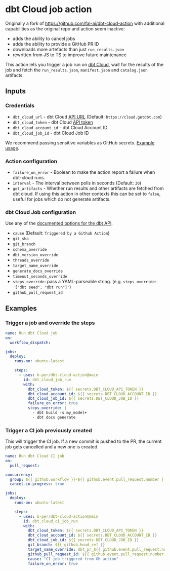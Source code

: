 # dbt Cloud job action

Originally a fork of https://github.com/fal-ai/dbt-cloud-action with additional capabilities as the original repo and action seem inactive:
- adds the ability to cancel jobs
- adds the ability to provide a GitHub PR ID
- downloads more artefacts than just `run_results.json`
- rewritten from JS to TS to improve future maintenance

This action lets you trigger a job run on [dbt Cloud](https://cloud.getdbt.com), wait for the results of the job and fetch the `run_results.json`, `manifest.json` and `catalog.json` artifacts.

## Inputs

### Credentials

- `dbt_cloud_url` - dbt Cloud [API URL](https://docs.getdbt.com/dbt-cloud/api-v2#/) (Default: `https://cloud.getdbt.com`)
- `dbt_cloud_token` - dbt Cloud [API token](https://docs.getdbt.com/docs/dbt-cloud/dbt-cloud-api/service-tokens)
- `dbt_cloud_account_id` - dbt Cloud Account ID
- `dbt_cloud_job_id` - dbt Cloud Job ID

We recommend passing sensitive variables as GitHub secrets. [Example usage](https://github.com/fal-ai/fal_bike_example/blob/main/.github/workflows/fal_dbt.yml).

### Action configuration

- `failure_on_error` - Boolean to make the action report a failure when dbt-cloud runs.
- `interval` - The interval between polls in seconds (Default: `30`)
- `get_artifacts` - Whether run results and other artifacts are fetched from dbt cloud. If using this action in other contexts this can be set to `false`, useful for jobs which do not generate artifacts.

### dbt Cloud Job configuration

Use any of the [documented options for the dbt API](https://docs.getdbt.com/dbt-cloud/api-v2#tag/Jobs/operation/triggerRun).

- `cause` (Default: `Triggered by a Github Action`)
- `git_sha`
- `git_branch`
- `schema_override`
- `dbt_version_override`
- `threads_override`
- `target_name_override`
- `generate_docs_override`
- `timeout_seconds_override`
- `steps_override`: pass a YAML-parseable string. (e.g. `steps_override: '["dbt seed", "dbt run"]'`)
- `github_pull_request_id`

## Examples

### Trigger a job and override the steps

```yaml
name: Run dbt Cloud job
on:
  workflow_dispatch:

jobs:
  deploy:
    runs-on: ubuntu-latest

    steps:
      - uses: b-per/dbt-cloud-action@main
        id: dbt_cloud_job_run
        with:
          dbt_cloud_token: ${{ secrets.DBT_CLOUD_API_TOKEN }}
          dbt_cloud_account_id: ${{ secrets.DBT_CLOUD_ACCOUNT_ID }}
          dbt_cloud_job_id: ${{ secrets.DBT_CLOUD_JOB_ID }}
          failure_on_error: true
          steps_override: |
            - dbt build -s my_model+
            - dbt docs generate
```

### Trigger a CI job previously created

This will trigger the CI job.
If a new commit is pushed to the PR, the current job gets cancelled and a new one is created.

```yaml
name: Run dbt Cloud CI job
on:
  pull_request:

concurrency:
  group: ${{ github.workflow }}-${{ github.event.pull_request.number || github.ref }}
  cancel-in-progress: true

jobs:
  deploy:
    runs-on: ubuntu-latest

    steps:
      - uses: b-per/dbt-cloud-action@main
        id: dbt_cloud_ci_job_run
        with:
          dbt_cloud_token: ${{ secrets.DBT_CLOUD_API_TOKEN }}
          dbt_cloud_account_id: ${{ secrets.DBT_CLOUD_ACCOUNT_ID }}
          dbt_cloud_job_id: ${{ secrets.DBT_CLOUD_JOB_ID }}
          git_branch: ${{ github.head_ref }}
          target_name_override: dbt_pr_${{ github.event.pull_request.number }}
          github_pull_request_id: ${{ github.event.pull_request.number }}
          cause: "CI job triggered from GH action"
          failure_on_error: true
```
